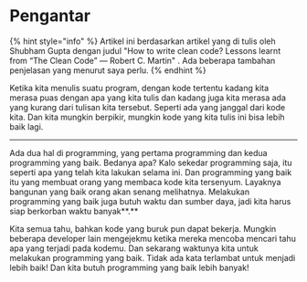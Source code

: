# Pengantar

{% hint style="info" %}
Artikel ini berdasarkan artikel yang di tulis oleh Shubham Gupta dengan judul "How to write clean code? Lessons learnt from “The Clean Code” — Robert C. Martin" . Ada beberapa tambahan penjelasan yang menurut saya perlu.
{% endhint %}

Ketika kita menulis suatu program, dengan kode tertentu kadang kita merasa puas dengan apa yang kita tulis dan kadang juga kita merasa ada yang kurang dari tulisan kita tersebut. Seperti ada yang janggal dari kode kita. Dan kita mungkin berpikir, mungkin kode yang kita tulis ini bisa lebih baik lagi.  
****

Ada dua hal di programming, yang pertama programming dan kedua programming yang baik. Bedanya apa? Kalo sekedar programming saja, itu seperti apa yang telah kita lakukan selama ini. Dan programming yang baik itu yang membuat orang yang membaca kode kita tersenyum. Layaknya bangunan yang baik orang akan senang melihatnya. Melakukan programming yang baik juga butuh waktu dan sumber daya, jadi kita harus siap berkorban waktu banyak**.**  


Kita semua tahu, bahkan kode yang buruk pun dapat bekerja. Mungkin beberapa developer lain mengejekmu ketika mereka mencoba mencari tahu apa yang terjadi pada kodemu. Dan sekarang waktunya kita untuk melakukan programming yang baik. Tidak ada kata terlambat untuk menjadi lebih baik! Dan kita butuh programming yang baik lebih banyak!

